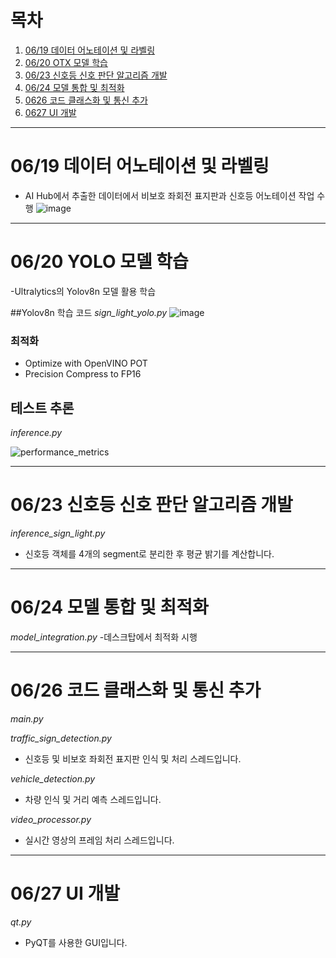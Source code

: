# 목차

1. [06/19 데이터 어노테이션 및 라벨링](#06/19-데이터-어노테이션-및-라벨링)
2. [06/20 OTX 모델 학습](#06/20-otx-모델-학습)
3. [06/23 신호등 신호 판단 알고리즘 개발](#06/23-신호등-신호-판단-알고리즘-개발)
4. [06/24 모델 통합 및 최적화](#06/24-모델-통합-및-최적화)
5. [0626 코드 클래스화 및 통신 추가](#0626-코드-클래스화-및-통신-추가)
6. [0627 UI 개발](#06/27-UI-개발)

   
---

# 06/19 데이터 어노테이션 및 라벨링
- AI Hub에서 추출한 데이터에서 비보호 좌회전 표지판과 신호등 어노테이션 작업 수행
![image](https://github.com/user-attachments/assets/b32c6ce6-f5fa-430d-b2cf-53ca9259fce7)

---

# 06/20 YOLO 모델 학습
-Ultralytics의 Yolov8n  모델 활용 학습

##Yolov8n 학습 코드
*sign_light_yolo.py*
![image](https://github.com/user-attachments/assets/2eda45c0-d22e-439c-a7a9-6403772bf2c1)


### 최적화

- Optimize with OpenVINO POT
- Precision Compress to FP16

## 테스트 추론
*inference.py*

![performance_metrics](https://github.com/suhwanjo/Intel-Edge-AI-Project/assets/112834460/149c796d-6e35-4bc7-97a6-e50096e9f91c)

---

# 06/23 신호등 신호 판단 알고리즘 개발
*inference_sign_light.py*
- 신호등 객체를 4개의 segment로 분리한 후 평균 밝기를 계산합니다.

---

# 06/24 모델 통합 및 최적화
*model_integration.py*
-데스크탑에서 최적화 시행

---

# 06/26 코드 클래스화 및 통신 추가
*main.py*

*traffic_sign_detection.py*
- 신호등 및 비보호 좌회전 표지판 인식 및 처리 스레드입니다.

*vehicle_detection.py*
- 차량 인식 및 거리 예측 스레드입니다.

*video_processor.py*
- 실시간 영상의 프레임 처리 스레드입니다.
---

# 06/27 UI 개발
*qt.py*
- PyQT를 사용한 GUI입니다.

